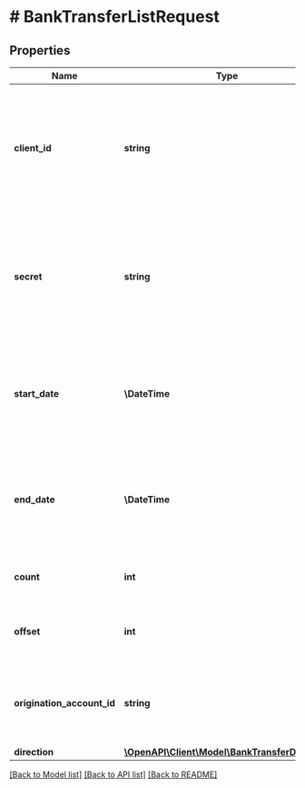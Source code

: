# # BankTransferListRequest

## Properties

Name | Type | Description | Notes
------------ | ------------- | ------------- | -------------
**client_id** | **string** | Your Plaid API &#x60;client_id&#x60;. The &#x60;client_id&#x60; is required and may be provided either in the &#x60;PLAID-CLIENT-ID&#x60; header or as part of a request body. | [optional]
**secret** | **string** | Your Plaid API &#x60;secret&#x60;. The &#x60;secret&#x60; is required and may be provided either in the &#x60;PLAID-SECRET&#x60; header or as part of a request body. | [optional]
**start_date** | **\DateTime** | The start datetime of bank transfers to list. This should be in RFC 3339 format (i.e. &#x60;2019-12-06T22:35:49Z&#x60;) | [optional]
**end_date** | **\DateTime** | The end datetime of bank transfers to list. This should be in RFC 3339 format (i.e. &#x60;2019-12-06T22:35:49Z&#x60;) | [optional]
**count** | **int** | The maximum number of bank transfers to return. | [optional] [default to 25]
**offset** | **int** | The number of bank transfers to skip before returning results. | [optional] [default to 0]
**origination_account_id** | **string** | Filter bank transfers to only those originated through the specified origination account. | [optional]
**direction** | [**\OpenAPI\Client\Model\BankTransferDirection**](BankTransferDirection.md) |  | [optional]

[[Back to Model list]](../../README.md#models) [[Back to API list]](../../README.md#endpoints) [[Back to README]](../../README.md)
